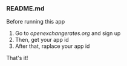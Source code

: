 ### README.md

Before running this app
1. Go to *openexchangerates.org* and sign up
2. Then, get your app id
3. After that, raplace your app id
 
That's it!

